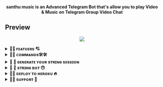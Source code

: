 <p align="center">
    <br><b>santhu music is an Advanced Telegram Bot that's allow you to play Video & Music on Telegram Group Video Chat</b><br>
</p>

## Preview
<p align="center">
  <img src="https://telegra.ph/file/61a5e31485a77e7726740.jpg">
</p>

    
</details>

<details>
<summary><b>🔗💖 ғᴇᴀᴛᴜᴇʀs 💘</b></summary>
<br>
- Music & Video stream support
- MultiChat support
- Playlist & Queue support
- Skip, Pause, Resume, Stop feature
- Music & Video downloader feature
- Inline Search support
- YouTube direct search support
- YouTube/Local/Live/m3u8 stream support
- Inline Search support
- Control With Button support
- Volume Control
- Userbot Auto Join
- Broadcast & Global Ban
- Shell Executor (eval & sh)
- SpeedTest Runner
- Direct Updater

    
</details>

<details>
<summary><b>🔗💖 ᴄᴏᴍᴍᴀɴᴅs🛠️🛠️</b></summary>
<br>
| Command | Description |
| ------ | ------ |
| `/play (query)` | play music from youtube |
| `/vplay (query)` | play video from youtube |
| `/vstream (live link)` | play video live streaming video |
| `/pause` | pause the streaming (admin only) |
| `/resume` | resume the streaming (admin only) |
| `/skip` | switch to next stream (admin only) |
| `/stop` | end the streaming (admin only) |
| `/vmute` | for mute the userbot on voice chat |
| `/vunmute` | for unmute the userbot on voice chat |
| `/volume 1/200` | adjust the volume of userbot (userbot must be admin) |
| `/playlist` | show you all the current stream list |
| `/song (query)` | download music from youtube |
| `/video (query)` | download video from youtube |
| `/userbotjoin` | invite the userbot to join group (admin only) |
| `/userbotleave` | instruct userbot to leave the group (admin only) |
| `/leaveall` | order the userbot to leave from all group (sudo only) |
| `/update` | update your bot directly without leaving telegram (sudo only) |
| `/restart` | restart your bot directly without leaving telegram (sudo only) |

    
</details>

<details>
<summary><b>🔗 🧐 ɢᴇɴᴇʀᴀᴛᴇ ʏᴏᴜʀ sᴛʀɪɴɢ sᴇssɪᴏɴ</b></summary>
<br>

[![GenerateString](https://img.shields.io/badge/repl.it-generateString-yellowgreen)](https://replit.com/@SRTheProgrammer/Session-Generator#main.py)
    
</details>

<details>
<summary><b>🔗 
🥱 sᴛʀɪɴɢ ʙᴏᴛ 😯</b></summary>
<br>

<a href="https://t.me/Santhustringbot"><img src="https://img.shields.io/badge/ᴄʟɪᴄᴋ-Gᴇɴʀᴀᴛᴇ%20sᴛʀɪɴɢ-blue.svg?style=for-the-badge&logo=Telegram"></a> 
    
</details>

<details>
<summary><b>🔗🔥 ᴅᴇᴘʟᴏʏ ᴛᴏ ʜᴇʀᴏᴋᴜ 🔥</b></summary>
<br>

[![Deploy](https://www.herokucdn.com/deploy/button.svg)](https://heroku.com/deploy?template=https://github.com/Santhumusicbot/santhumusic)

    
</details>

<details>
<summary><b>🔗😶 sᴜᴘᴘᴏʀᴛ 💝</b></summary>
<br>
<a href="https://t.me/santhubotupadates"><img src="https://img.shields.io/badge/Join-Group%20Support-blue.svg?style=for-the-badge&logo=Telegram"></a>       <a href="https://t.me/santhuvc"><img src="https://img.shields.io/badge/Join-Updates%20Channel-blue.svg?style=for-the-badge&logo=Telegram"></a>
